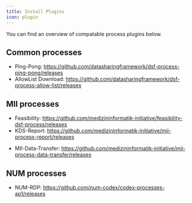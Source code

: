 ```yaml
---
title: Install Plugins
icon: plugin
---
```


You can find an overview of compatable process plugins below.

## Common processes

- Ping-Pong: https://github.com/datasharingframework/dsf-process-ping-pong/releases
- AllowList Download: https://github.com/datasharingframework/dsf-process-allow-list/releases

## MII processes

- Feasibility: https://github.com/medizininformatik-initiative/feasibility-dsf-process/releases
- KDS-Report: https://github.com/medizininformatik-initiative/mii-process-report/releases
<!-- - MII-Data-Sharing: https://github.com/medizininformatik-initiative/mii-process-data-sharing/releases -->
- MII-Data-Transfer: https://github.com/medizininformatik-initiative/mii-process-data-transfer/releases

## NUM processes
- NUM-RDP: https://github.com/num-codex/codex-processes-ap1/releases
